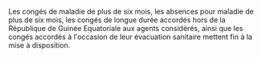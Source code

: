Les congés de maladie de plus de six mois, les absences pour maladie de plus de six mois, les congés de longue durée accordés hors de la République de Guinée Equatoriale aux agents considérés, ainsi que les congés accordés à l'occasion de leur évacuation sanitaire mettent fin à la mise à disposition.